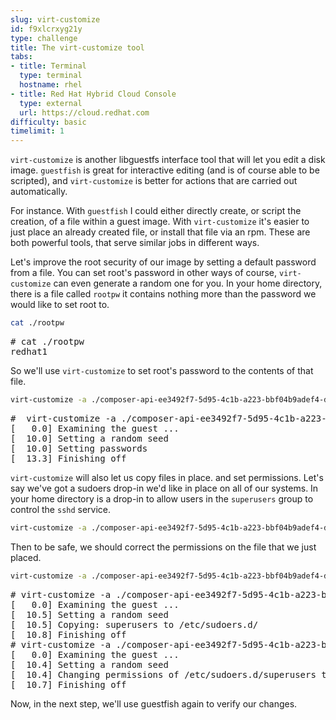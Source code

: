 ```yaml
---
slug: virt-customize
id: f9xlcrxyg21y
type: challenge
title: The virt-customize tool
tabs:
- title: Terminal
  type: terminal
  hostname: rhel
- title: Red Hat Hybrid Cloud Console
  type: external
  url: https://cloud.redhat.com
difficulty: basic
timelimit: 1
---
```

`virt-customize` is another libguestfs interface tool that will let you edit a disk image.  `guestfish` is great for interactive editing (and is of course able to be scripted), and `virt-customize` is better for actions that are carried out automatically.  

For instance.  With `guestfish` I could either directly create, or script the creation, of a file within a guest image.  With `virt-customize` it's easier to just place an already created file, or install that file via an rpm.  These are both powerful tools, that serve similar jobs in different ways. 

Let's improve the root security of our image by setting a default password from a file.  You can set root's password in other ways of course, `virt-customize` can even generate a random one for you.  In your home directory, there is a file called `rootpw` it contains nothing more than the password we would like to set root to. 

```bash
cat ./rootpw
```
<pre>
# cat ./rootpw
redhat1
</pre>

So we'll use `virt-customize` to set root's password to the contents of that file. 

```bash
virt-customize -a ./composer-api-ee3492f7-5d95-4c1b-a223-bbf04b9adef4-disk.qcow2 --root-password file:./rootpw
```
<pre>
#  virt-customize -a ./composer-api-ee3492f7-5d95-4c1b-a223-bbf04b9adef4-disk.qcow2 --root-password file:./rootpw
[   0.0] Examining the guest ...
[  10.0] Setting a random seed
[  10.0] Setting passwords
[  13.3] Finishing off
</pre>

`virt-customize` will also let us copy files in place. and set permissions.  Let's say we've got a sudoers drop-in we'd like in place on all of our systems.  In your home directory is a drop-in to allow users in the `superusers` group to control the `sshd` service. 

```bash
virt-customize -a ./composer-api-ee3492f7-5d95-4c1b-a223-bbf04b9adef4-disk.qcow2 --copy-in superusers:/etc/sudoers.d/
```

Then to be safe, we should correct the permissions on the file that we just placed. 

```bash
virt-customize -a ./composer-api-ee3492f7-5d95-4c1b-a223-bbf04b9adef4-disk.qcow2 --chmod 0640:/etc/sudoers.d/superusers
```

<pre>
# virt-customize -a ./composer-api-ee3492f7-5d95-4c1b-a223-bbf04b9adef4-disk.qcow2 --copy-in superusers:/etc/sudoers.d/
[   0.0] Examining the guest ...
[  10.5] Setting a random seed
[  10.5] Copying: superusers to /etc/sudoers.d/
[  10.8] Finishing off
# virt-customize -a ./composer-api-ee3492f7-5d95-4c1b-a223-bbf04b9adef4-disk.qcow2 --chmod 0640:/etc/sudoers.d/superusers
[   0.0] Examining the guest ...
[  10.4] Setting a random seed
[  10.4] Changing permissions of /etc/sudoers.d/superusers to 0640
[  10.7] Finishing off
</pre>

Now, in the next step, we'll use guestfish again to verify our changes. 

